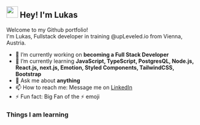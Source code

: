 <h2><img src="https://emojis.slackmojis.com/emojis/images/1577305505/7373/hand_wave.gif?1577305505" width="30"/> Hey! I'm Lukas</h2>


<p>Welcome to my Github portfolio! </br> I'm Lukas, Fullstack developer in training @upLeveled.io from Vienna, Austria.
</p>

- 🔭 I’m currently working on **becoming a Full Stack Developer**
- 🌱 I’m currently learning **JavaScript, TypeScript, PostgresQL, Node.js, React.js, next.js, Emotion, Styled Components, TailwindCSS, Bootstrap**
- 💬 Ask me about **anything**
- 📫 How to reach me: Message me on <a href="https://www.linkedin.com/in/lukas-prochazka-b20a01211/">LinkedIn</a>
- ⚡ Fun fact: Big Fan of the :zap: emoji

<h3>Things I am learning</h3>

